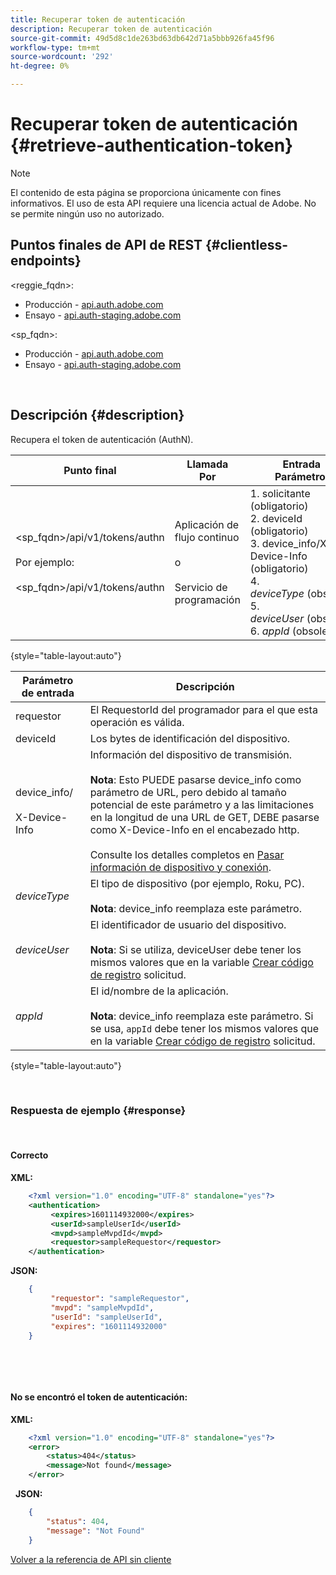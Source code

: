 ```yaml
---
title: Recuperar token de autenticación
description: Recuperar token de autenticación
source-git-commit: 49d5d8c1de263bd63db642d71a5bbb926fa45f96
workflow-type: tm+mt
source-wordcount: '292'
ht-degree: 0%

---
```



# Recuperar token de autenticación {#retrieve-authentication-token}

>[!NOTE]
>
>El contenido de esta página se proporciona únicamente con fines informativos. El uso de esta API requiere una licencia actual de Adobe. No se permite ningún uso no autorizado.

## Puntos finales de API de REST {#clientless-endpoints}

&lt;reggie_fqdn>:

* Producción - [api.auth.adobe.com](http://api.auth.adobe.com/)
* Ensayo - [api.auth-staging.adobe.com](http://api.auth-staging.adobe.com/)

&lt;sp_fqdn>:

* Producción - [api.auth.adobe.com](http://api.auth.adobe.com/)
* Ensayo - [api.auth-staging.adobe.com](http://api.auth-staging.adobe.com/)

</br>

## Descripción {#description}

Recupera el token de autenticación (AuthN).  

| Punto final | Llamada  </br>Por | Entrada   </br>Parámetros | HTTP  </br>Método | Respuesta | HTTP  </br>Respuesta |
| --- | --- | --- | --- | --- | --- |
| &lt;sp_fqdn>/api/v1/tokens/authn</br></br>Por ejemplo:</br></br>&lt;sp_fqdn>/api/v1/tokens/authn | Aplicación de flujo continuo</br></br>o</br></br>Servicio de programación | 1. solicitante (obligatorio)</br>2.  deviceId (obligatorio)</br>3.  device_info/X-Device-Info (obligatorio)</br>4.  _deviceType_ (obsoleto)</br>5.  _deviceUser_ (obsoleto)</br>6.  _appId_ (obsoleto) | GET | XML o JSON que contienen información de autenticación o detalles de error si no se realiza correctamente. | 200 - Éxito.  </br>404 - Token no encontrado  </br>410 - Token caducado |

{style=&quot;table-layout:auto&quot;}


| Parámetro de entrada | Descripción |
| --- | --- |
| requestor | El RequestorId del programador para el que esta operación es válida. |
| deviceId | Los bytes de identificación del dispositivo. |
| device_info/</br></br>X-Device-Info | Información del dispositivo de transmisión.</br></br>**Nota**: Esto PUEDE pasarse device_info como parámetro de URL, pero debido al tamaño potencial de este parámetro y a las limitaciones en la longitud de una URL de GET, DEBE pasarse como X-Device-Info en el encabezado http. </br></br>Consulte los detalles completos en [Pasar información de dispositivo y conexión](http://tve.helpdocsonline.com/passing-device-information). |
| _deviceType_ | El tipo de dispositivo (por ejemplo, Roku, PC).</br></br>**Nota**: device_info reemplaza este parámetro. |
| _deviceUser_ | El identificador de usuario del dispositivo.</br></br>**Nota**: Si se utiliza, deviceUser debe tener los mismos valores que en la variable [Crear código de registro](http://tve.helpdocsonline.com/registration-code-request) solicitud. |
| _appId_ | El id/nombre de la aplicación. </br></br>**Nota**: device_info reemplaza este parámetro. Si se usa, `appId` debe tener los mismos valores que en la variable [Crear código de registro](http://tve.helpdocsonline.com/registration-code-request) solicitud. |

{style=&quot;table-layout:auto&quot;}

</br>

### Respuesta de ejemplo {#response}

 

#### Correcto

**XML:**

```XML
    <?xml version="1.0" encoding="UTF-8" standalone="yes"?>
    <authentication>
         <expires>1601114932000</expires>
         <userId>sampleUserId</userId>
         <mvpd>sampleMvpdId</mvpd>
         <requestor>sampleRequestor</requestor>
    </authentication>
```


**JSON:**

```JSON
    {
         "requestor": "sampleRequestor",
         "mvpd": "sampleMvpdId",
         "userId": "sampleUserId",
         "expires": "1601114932000"
    }
```

 

 

#### No se encontró el token de autenticación:

**XML:**

```XML
    <?xml version="1.0" encoding="UTF-8" standalone="yes"?>
    <error>
        <status>404</status>
        <message>Not found</message>
    </error>
```

 
**JSON:**

```JSON
    {
        "status": 404,
        "message": "Not Found"
    }
```

[Volver a la referencia de API sin cliente](http://tve.helpdocsonline.com/clientless-api-reference)
